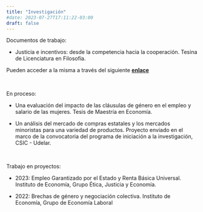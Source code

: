 ```yaml
---
title: "Investigación"
#date: 2023-07-27T17:11:22-03:00
draft: false
---
```


Documentos de trabajo:

- Justicia e incentivos: desde la competencia hacia la cooperación. Tesina de Licenciatura en Filosofía. 

Pueden acceder a la misma a través del siguiente [**enlace**](https://github.com/juaniurruty/Tesina-filosofia)

&nbsp;

En proceso:

- Una evaluación del impacto de las cláusulas de género en el empleo y salario de las mujeres. Tesis de Maestría en Economía.

- Un análisis del mercado de compras estatales y los mercados minoristas para una variedad de productos. Proyecto enviado en el marco de la convocatoria del programa de iniciación a la investigación, CSIC - Udelar.

&nbsp;

Trabajo en proyectos:

- 2023: Empleo Garantizado por el Estado y Renta Básica Universal. Instituto de Economía, Grupo Ética, Justicia y Economía.

- 2022: Brechas de género y negociación colectiva. Instituto de Economía, Grupo de Economía Laboral

